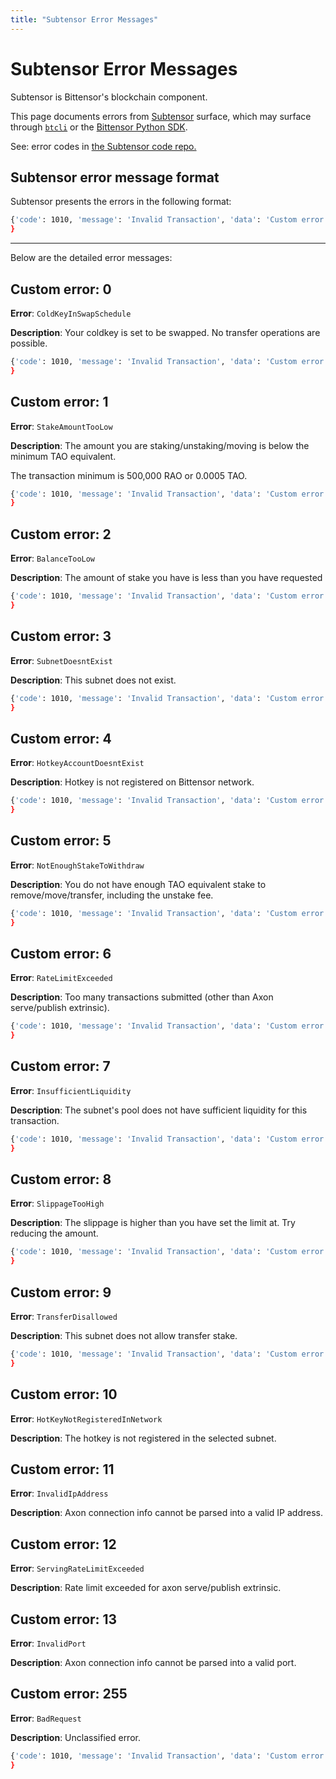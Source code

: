 ```yaml
---
title: "Subtensor Error Messages"
---
```


# Subtensor Error Messages

Subtensor is Bittensor's blockchain component.

This page documents errors from [Subtensor](./index.md) surface, which may surface through [`btcli`](../btcli.md) or the [Bittensor Python SDK](../bt-api-ref.md).

See: error codes in [the Subtensor code repo.](https://github.com/opentensor/subtensor/blob/main/pallets/subtensor/src/lib.rs#L1686)


## Subtensor error message format

Subtensor presents the errors in the following format:
 
```bash
{'code': 1010, 'message': 'Invalid Transaction', 'data': 'Custom error: [Error Code]'
}
```

---

Below are the detailed error messages:

## Custom error: 0

**Error**: `ColdKeyInSwapSchedule`

**Description**: Your coldkey is set to be swapped. No transfer operations are possible.


```bash
{'code': 1010, 'message': 'Invalid Transaction', 'data': 'Custom error: 0'
}
```


## Custom error: 1
**Error**: `StakeAmountTooLow`

**Description**: The amount you are staking/unstaking/moving is below the minimum TAO equivalent.

The transaction minimum is 500,000 RAO or 0.0005 TAO.

```bash
{'code': 1010, 'message': 'Invalid Transaction', 'data': 'Custom error: 1'
}
```




## Custom error: 2

**Error**: `BalanceTooLow`

**Description**: The amount of stake you have is less than you have requested

```bash
{'code': 1010, 'message': 'Invalid Transaction', 'data': 'Custom error: 2'
}
```

## Custom error: 3

**Error**: `SubnetDoesntExist`

**Description**: This subnet does not exist.

```bash
{'code': 1010, 'message': 'Invalid Transaction', 'data': 'Custom error: 3'
}
```

## Custom error: 4

**Error**: `HotkeyAccountDoesntExist`

**Description**: Hotkey is not registered on Bittensor network.

```bash
{'code': 1010, 'message': 'Invalid Transaction', 'data': 'Custom error: 4'
}
```

## Custom error: 5

**Error**: `NotEnoughStakeToWithdraw`

**Description**: You do not have enough TAO equivalent stake to remove/move/transfer, including the unstake fee.

```bash
{'code': 1010, 'message': 'Invalid Transaction', 'data': 'Custom error: 5'
}
```

## Custom error: 6

**Error**: `RateLimitExceeded`

**Description**: Too many transactions submitted (other than Axon serve/publish extrinsic).

```bash
{'code': 1010, 'message': 'Invalid Transaction', 'data': 'Custom error: 6'
}
```

## Custom error: 7

**Error**: `InsufficientLiquidity`

**Description**: The subnet's pool does not have sufficient liquidity for this transaction.

```bash
{'code': 1010, 'message': 'Invalid Transaction', 'data': 'Custom error: 7'
}
```


## Custom error: 8

**Error**: `SlippageTooHigh`

**Description**: The slippage is higher than you have set the limit at. Try reducing the amount.

```bash
{'code': 1010, 'message': 'Invalid Transaction', 'data': 'Custom error: 8'
}
```


## Custom error: 9

**Error**: `TransferDisallowed`

**Description**: This subnet does not allow transfer stake.

```bash
{'code': 1010, 'message': 'Invalid Transaction', 'data': 'Custom error: 9'
}
```

## Custom error: 10
**Error**: `HotKeyNotRegisteredInNetwork`

**Description**: The hotkey is not registered in the selected subnet.

## Custom error: 11
**Error**: `InvalidIpAddress`

**Description**: Axon connection info cannot be parsed into a valid IP address.


## Custom error: 12
**Error**: `ServingRateLimitExceeded`

**Description**: Rate limit exceeded for axon serve/publish extrinsic.

## Custom error: 13
**Error**: `InvalidPort`

**Description**: Axon connection info cannot be parsed into a valid port.

## Custom error: 255

**Error**: `BadRequest`

**Description**: Unclassified error.

```bash
{'code': 1010, 'message': 'Invalid Transaction', 'data': 'Custom error: 255'
}
```

